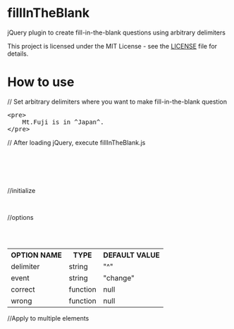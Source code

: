 # fillInTheBlank

jQuery plugin to create fill-in-the-blank questions using arbitrary delimiters

This project is licensed under the MIT License - see the [LICENSE](LICENSE) file for details.

# How to use

// Set arbitrary delimiters where you want to make fill-in-the-blank question

<pre>
&lt;pre&gt;
    Mt.Fuji is in ^Japan^.
&lt;/pre&gt;
</pre>

// After loading jQuery, execute fillInTheBlank.js
<pre>
<script src="path/to/jquery.js"></script>
<script src="path/to/fillInTheBlank.js"></script>
</pre>
//initialize
<pre>
<script>
  $("pre").fillInTheBlank();
</script>
</pre>

//options
<pre>
<script>
$("pre").fillInTheBlank({
    delimiter: "^", // Delimiter to use -- default "^"
    event: "change", // Event that triggers the check　--default "change"
    correct: function() {
      alert("Correct!"); // When event is occured and answer is collect..
    },
    wrong: function() {
      alert("Sorry, that's incorrect."); // When event is occured and answer is wrong..
    }
});
</script>
</pre>
<table>
  <tr>
    <th>OPTION NAME</th><th>TYPE</th><th>DEFAULT VALUE</th>
  </tr>
  <tr>
    <td>delimiter</td><td>string</td><td>"^"</td>
  </tr>
  <tr>
    <td>event</td><td>string</td><td>"change"</td>
  </tr>
  <tr>
    <td>correct</td><td>function</td><td>null</td>
  </tr>
    <td>wrong</td><td>function</td><td>null</td>
</table>

//Apply to multiple elements
<pre>
<script>
$("pre").each(function(){
    $(this).fillInTheBlank({
        //options
    });
});
</script>
</pre>